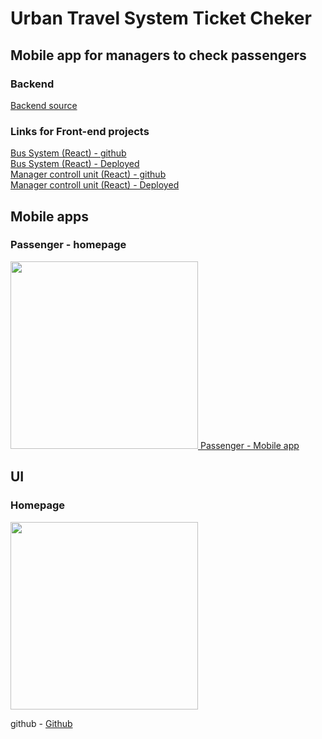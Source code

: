 # Urban Travel System Ticket Cheker

## Mobile app for managers to check passengers

### Backend
<a href='https://github.com/Dasunx/ticket-automation-backend'>Backend source</a></br>

### Links for Front-end projects

<a href='https://github.com/tmKamal/digital-travel-card-reader' target='_blank'> Bus System (React) - github </a></br>
<a href='https://salty-tundra-07291.herokuapp.com/' target='_blank'> Bus System (React) - Deployed </a></br>
<a href='https://github.com/tmKamal/urban-transport-ticketing-system'> Manager controll unit (React) - github </a></br>
<a href='https://urban-transport-ticketing-system.vercel.app'> Manager controll unit (React) - Deployed </a></br>

## Mobile apps

### Passenger - homepage

<a href='https://github.com/Dasunx/ticket-booking-mobile'><img src='https://i.imgur.com/nxIZ1II.png' width="300"> Passenger - Mobile app</a></br>

## UI

### Homepage
<img src='https://i.imgur.com/nxNkW25.png' width="300">



github - <a href="https://github.com/tmKamal/urban-transport-ticketing-system"> Github</a>